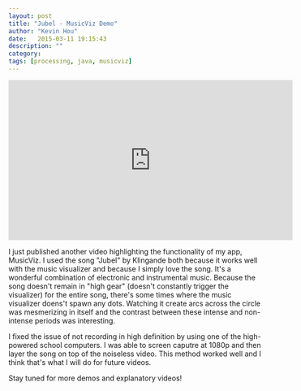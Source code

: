 ```yaml
---
layout: post
title: "Jubel - MusicViz Demo"
author: "Kevin Hou"
date:   2015-03-11 19:15:43
description: ""
category: 
tags: [processing, java, musicviz]
---
```


<iframe width="560" height="315" src="https://www.youtube.com/embed/ntAn46zWuZE" frameborder="0" allowfullscreen></iframe>

I just published another video highlighting the functionality of my app, MusicViz. I used the song "Jubel" by Klingande both because it works well with the music visualizer and because I simply love the song. It's a wonderful combination of electronic and instrumental music. Because the song doesn't remain in "high gear" (doesn't constantly trigger the visualizer) for the entire song, there's some times where the music visualizer doens't spawn any dots. Watching it create arcs across the circle was mesmerizing in itself and the contrast between these intense and non-intense periods was interesting.
 
I fixed the issue of not recording in high definition by using one of the high-powered school computers. I was able to screen caputre at 1080p and then layer the song on top of the noiseless video. This method worked well and I think that's what I will do for future videos.
 
Stay tuned for more demos and explanatory videos!